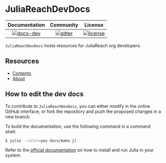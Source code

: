 # JuliaReachDevDocs

| **Documentation** | **Community** | **License** |
|:-----------------:|:-------------:|:-----------:|
| [![docs-dev][dev-img]][dev-url] | [![gitter][chat-img]][chat-url] | [![license][lic-img]][lic-url] |

[dev-img]: https://img.shields.io/badge/docs-latest-blue.svg
[dev-url]: https://juliareach.github.io/JuliaReachDevDocs.jl/dev/
[chat-img]: https://img.shields.io/badge/zulip-join_chat-brightgreen.svg
[chat-url]: https://julialang.zulipchat.com/#narrow/stream/278609-juliareach
[lic-img]: https://img.shields.io/github/license/mashape/apistatus.svg
[lic-url]: https://github.com/JuliaReach/JuliaReachDevDocs.jl/blob/master/LICENSE

`JuliaReachDevDocs` hosts resources for JuliaReach org developers.

## Resources

- [Contents](https://juliareach.github.io/JuliaReachDevDocs/latest/#Contents-1)
- [About](https://juliareach.github.io/JuliaReachDevDocs/latest/about/)

## How to edit the dev docs

To contribute to `JuliaReachDevDocs`, you can either modify in the online GitHub
interface, or fork the repository and push the proposed changes in a new branch.

To build the documentation, use the following command in a command shell:

```bash
$ julia --color=yes docs/make.jl
```

Refer to the [official documentation](https://julialang.org/downloads) on how to
install and run Julia in your system.
